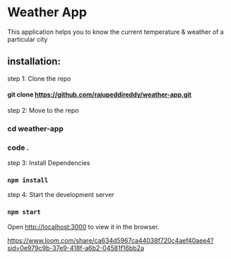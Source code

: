 # Weather App

This application helps you to know the current temperature & weather of a particular city


## installation:

step 1: Clone the repo

#### git clone https://github.com/rajupeddireddy/weather-app.git

step 2: Move to the repo

### cd weather-app
### code .

step 3: Install Dependencies
### `npm install`

step 4: Start the development server 
### `npm start` 

Open [http://localhost:3000](http://localhost:3000) to view it in the browser.



https://www.loom.com/share/ca634d5967ca44038f720c4aef40aee4?sid=0e979c9b-37e9-418f-a6b2-04581f16bb2a

